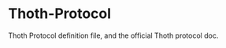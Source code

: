 Thoth-Protocol
==============

Thoth Protocol definition file, and the official Thoth protocol doc.
